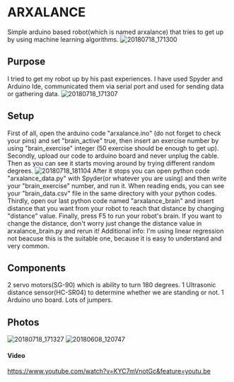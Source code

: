 # ARXALANCE
Simple arduino based robot(which is named arxalance) that tries to get up by using machine learning algorithms.
![20180718_171300](https://user-images.githubusercontent.com/30238276/42889628-901c7c18-8ab3-11e8-98ee-dfb35d298280.jpg)
## Purpose
I tried to get my robot up by his past experiences. I have used Spyder and Arduino Ide, communicated them via serial port and used for sending data or gathering data.
![20180718_171307](https://user-images.githubusercontent.com/30238276/42889910-297fccfc-8ab4-11e8-90eb-07ffc63ee45b.jpg)
## Setup
First of all, open the arduino code "arxalance.ino" (do not forget to check your pins) and set "brain_active" true, then insert an exercise number by using "brain_exercise" integer (50 exercise should be enough to get up).
Secondly, upload our code to arduino board and never unplug the cable. Then as you can see it starts moving around by trying different random degrees.
![20180718_181104](https://user-images.githubusercontent.com/30238276/42890745-427f6166-8ab6-11e8-9eda-48fe709eaf48.jpg)
After it stops you can open python code "arxalance_data.py" with Spyder(or whatever you are using) and then write your "brain_exercise" number, and run it.
When reading ends, you can see your "brain_data.csv" file in the same directory with your python codes.
Thirdly, open our last python code named "arxalance_brain" and insert distance that you want from your robot to reach that distance by changing "distance" value.
Finally, press F5 to run your robot's brain. If you want to change the distance, don't worry just change the distance value in arxalance_brain.py and rerun it!
Additional info: I'm using linear regression not beacuse this is the suitable one, because it is easy to understand and very common.

## Components
2 servo motors(SG-90) which is ability to turn 180 degrees.
1 Ultrasonic distance sensor(HC-SR04) to determine whether we are standing or not.
1 Arduino uno board.
Lots of jumpers.

## Photos
![20180718_171327](https://user-images.githubusercontent.com/30238276/42889921-2d941b68-8ab4-11e8-9c6b-d4d358461e38.jpg)
![20180608_120747](https://user-images.githubusercontent.com/30238276/42889923-2ee005e0-8ab4-11e8-993e-828e09d34f50.jpg)

#### Video
https://www.youtube.com/watch?v=KYC7mVnotGc&feature=youtu.be
